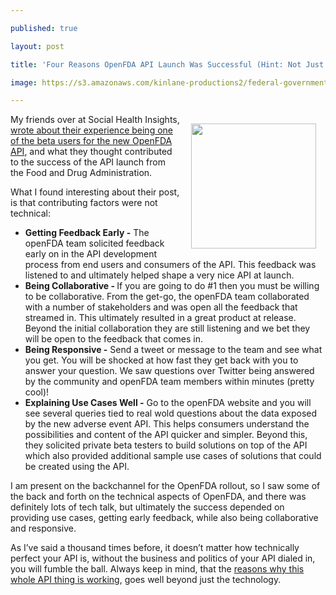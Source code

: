 ---
published: true
layout: post
title: 'Four Reasons OpenFDA API Launch Was Successful (Hint: Not Just The Tech)'
image: https://s3.amazonaws.com/kinlane-productions2/federal-government/fda/open-fda-logo.png
---

<p><img style="padding: 15px;" src="https://s3.amazonaws.com/kinlane-productions2/federal-government/fda/open-fda-logo.png" alt="" width="200" align="right" />
<p>My friends over at Social Health Insights, <a href="http://socialhealthinsights.com/2014/06/openfda-api-launch-success/">wrote about their experience being one of the beta users for the new OpenFDA API</a>, and what they thought contributed to the success of the API launch from the Food and Drug Administration.
<p>What I found interesting about their post, is that contributing factors were not technical:
<ul class="mainlist">
<li><strong>Getting Feedback Early -</strong> The openFDA team solicited feedback early on in the API development process from end users and consumers of the API. This feedback was listened to and ultimately helped shape a very nice API at launch.</li>
<li><strong>Being Collaborative - </strong>If you are going to do #1 then you must be willing to be collaborative. From the get-go, the openFDA team collaborated with a number of stakeholders and was open all the feedback that streamed in. This ultimately resulted in a great product at release. Beyond the initial collaboration they are still listening and we bet they will be open to the feedback that comes in.</li>
<li><strong>Being Responsive -</strong> Send a tweet or message to the team and see what you get. You will be shocked at how fast they get back with you to answer your question. We saw questions over Twitter being answered by the community and openFDA team members within minutes (pretty cool)!</li>
<li><strong>Explaining Use Cases Well -</strong> Go to the openFDA website and you will see several queries tied to real wold questions about the data exposed by the new adverse event API. This helps consumers understand the possibilities and content of the API quicker and simpler. Beyond this, they solicited private beta testers to build solutions on top of the API which also provided additional sample use cases of solutions that could be created using the API.</li>
</ul>
<p>I am present on the backchannel for the OpenFDA rollout, so I saw some of the back and forth on the technical aspects of OpenFDA, and there was definitely lots of tech talk, but ultimately the success depended on providing use cases, getting early feedback, while also being collaborative and responsive.
<p>As I&rsquo;ve said a thousand times before, it doesn&rsquo;t matter how technically perfect your API is, without the business and politics of your API dialed in, you will fumble the ball. Always keep in mind, that the <a href="http://apievangelist.com/2014/05/06/remembering-why-this-whole-api-thing-is-working--apidays-berlin/">reasons why this whole API thing is working</a>, goes well beyond just the technology.

